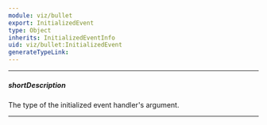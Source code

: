 ```yaml
---
module: viz/bullet
export: InitializedEvent
type: Object
inherits: InitializedEventInfo
uid: viz/bullet:InitializedEvent
generateTypeLink: 
---
```

---
##### shortDescription
The type of the initialized event handler's argument.

---
<!-- Description goes here -->